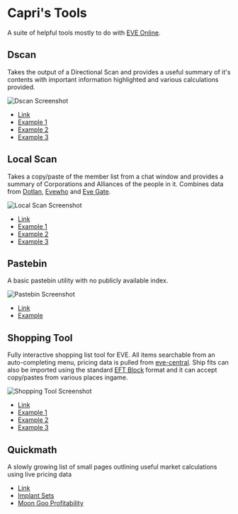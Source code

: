 # Capri's Tools
A suite of helpful tools mostly to do with [EVE Online](https://www.eveonline.com/).

## Dscan
Takes the output of a Directional Scan and provides a useful summary of it's contents with important information highlighted and various calculations provided.

![Dscan Screenshot](http://i.imgur.com/tMj4i5G.png)

* [Link](http://skyride.org/dscan/)
* [Example 1](http://skyride.org/dscan/85b34b605c1b5e5eb8c5b8fb8183e5f7dd678d17)
* [Example 2](http://skyride.org/dscan/f9b6c5de7944ae65cbea9450da601803903af2a4)
* [Example 3](http://skyride.org/dscan/594d7b230f9af2a4d4d64cf0a463071ccdb2f75d)

## Local Scan
Takes a copy/paste of the member list from a chat window and provides a summary of Corporations and Alliances of the people in it. Combines data from [Dotlan](http://evemaps.dotlan.net/), [Evewho](http://evewho.com/) and [Eve Gate](https://gate.eveonline.com/Alliance/Black%20Legion._).

![Local Scan Screenshot](http://i.imgur.com/Be62YLz.png)

* [Link](http://skyride.org/local/)
* [Example 1](http://skyride.org/local/d6f8641a873aafb11e7b257e93564822cba8ece3)
* [Example 2](http://skyride.org/local/e0198b5711daa1cccb6ee55897d83c0fdb0a6c5b)
* [Example 3](http://skyride.org/local/3aa323d75151019b7e17ecfa7e9bcd7818ff47c7)

## Pastebin
A basic pastebin utility with no publicly available index.

![Pastebin Screenshot](http://i.imgur.com/EgPA5JO.png)

* [Link](http://skyride.org/paste/)
* [Example](http://skyride.org/paste/17df037a149bbabc6c5b96c4217a22696f3c4238)

## Shopping Tool
Fully interactive shopping list tool for EVE. All items searchable from an auto-completing menu, pricing data is pulled from [eve-central](https://eve-central.com/). Ship fits can also be imported using the standard [EFT Block](http://skyride.org/paste/2e8c9ea3f8d2f986cc5395f94059b3b5271de3f1) format and it can accept copy/pastes from various places ingame.

![Shopping Tool Screenshot](http://i.imgur.com/mOdzCeb.png)

* [Link](http://skyride.org/shopping/)
* [Example 1](http://skyride.org/shopping/3a8b7501ca1fbfa685b281e65f7f39f3dd0c5ce9)
* [Example 2](http://skyride.org/shopping/42a3e1437cf0c10d73cdc21b85fea39007939f4c)
* [Example 3](http://skyride.org/shopping/e9e9248e6987bfc42e02dbfc85a9f5f411dae676)

## Quickmath
A slowly growing list of small pages outlining useful market calculations using live pricing data

* [Link](http://skyride.org/quickmath/)
* [Implant Sets](http://skyride.org/quickmath/implants)
* [Moon Goo Profitability](http://skyride.org/quickmath/moongoo)